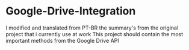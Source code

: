 # Google-Drive-Integration
I modified and translated from PT-BR the summary's from the original project that i currently use at work
This project should contain the most important methods from the Google Drive API
